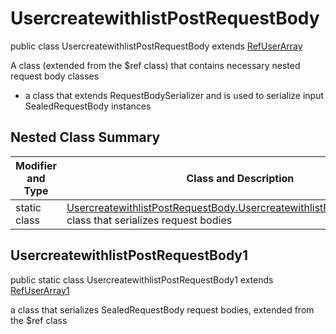 # UsercreatewithlistPostRequestBody

public class UsercreatewithlistPostRequestBody extends [RefUserArray](../../../components/requestbodies/RefUserArray.md)

A class (extended from the $ref class) that contains necessary nested request body classes
- a class that extends RequestBodySerializer and is used to serialize input SealedRequestBody instances

## Nested Class Summary
| Modifier and Type | Class and Description |
| ----------------- | --------------------- |
| static class | [UsercreatewithlistPostRequestBody.UsercreatewithlistPostRequestBody1](#usercreatewithlistpostrequestbody1)<br> class that serializes request bodies |

## UsercreatewithlistPostRequestBody1
public static class UsercreatewithlistPostRequestBody1 extends [RefUserArray1](../../../components/requestbodies/RefUserArray.md#refuserarray1)<br>

a class that serializes SealedRequestBody request bodies, extended from the $ref class


